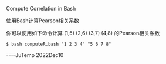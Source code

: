 Compute Correlation in Bash

使用Bash计算Pearson相关系数

你可以使用如下命令计算 (1,5) (2,6) (3,7) (4,8) 的Pearson相关系数

```
$ bash computeR.bash "1 2 3 4" "5 6 7 8"
```

  ----JuTemp 2022Dec10

